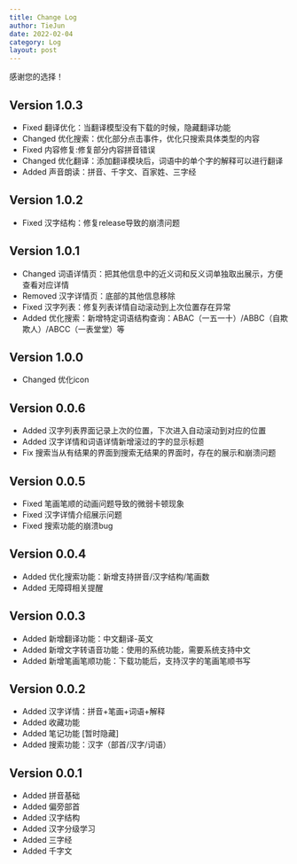 ```yaml
---
title: Change Log
author: TieJun
date: 2022-02-04
category: Log
layout: post
---
```


感谢您的选择！

## Version 1.0.3
- Fixed 翻译优化：当翻译模型没有下载的时候，隐藏翻译功能
- Changed 优化搜索：优化部分点击事件，优化只搜索具体类型的内容
- Fixed 内容修复:修复部分内容拼音错误
- Changed 优化翻译：添加翻译模块后，词语中的单个字的解释可以进行翻译
- Added 声音朗读：拼音、千字文、百家姓、三字经

## Version 1.0.2
- Fixed 汉字结构：修复release导致的崩溃问题

## Version 1.0.1
- Changed 词语详情页：把其他信息中的近义词和反义词单独取出展示，方便查看对应详情
- Removed 汉字详情页：底部的其他信息移除 
- Fixed 汉字列表：修复列表详情自动滚动到上次位置存在异常
- Added 优化搜索：新增特定词语结构查询：ABAC（一五一十）/ABBC（自欺欺人）/ABCC（一表堂堂）等

## Version 1.0.0
- Changed 优化icon

## Version 0.0.6
- Added 汉字列表界面记录上次的位置，下次进入自动滚动到对应的位置
- Added 汉字详情和词语详情新增滚过的字的显示标题
- Fix 搜索当从有结果的界面到搜索无结果的界面时，存在的展示和崩溃问题

## Version 0.0.5
- Fixed  笔画笔顺的动画问题导致的微弱卡顿现象
- Fixed  汉字详情介绍展示问题
- Fixed  搜索功能的崩溃bug

## Version 0.0.4
- Added 优化搜索功能：新增支持拼音/汉字结构/笔画数
- Added 无障碍相关提醒

## Version 0.0.3
- Added 新增翻译功能：中文翻译-英文
- Added 新增文字转语音功能：使用的系统功能，需要系统支持中文
- Added 新增笔画笔顺功能：下载功能后，支持汉字的笔画笔顺书写

## Version 0.0.2
- Added 汉字详情：拼音+笔画+词语+解释
- Added 收藏功能
- Added 笔记功能 [暂时隐藏]
- Added 搜索功能：汉字（部首/汉字/词语）

## Version 0.0.1
- Added 拼音基础
- Added 偏旁部首
- Added 汉字结构
- Added 汉字分级学习
- Added 三字经
- Added 千字文